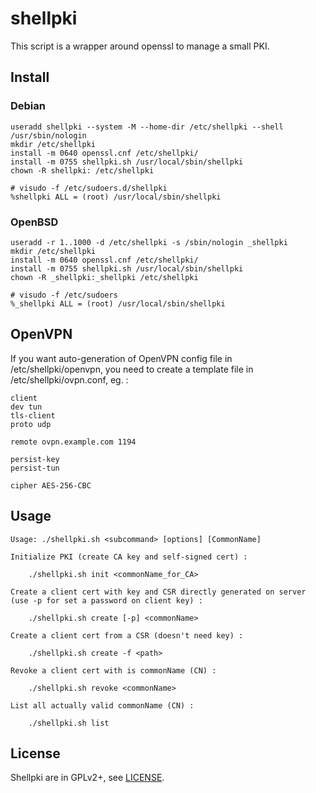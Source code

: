 # shellpki

This script is a wrapper around openssl to manage a small PKI.

## Install

### Debian

~~~
useradd shellpki --system -M --home-dir /etc/shellpki --shell /usr/sbin/nologin
mkdir /etc/shellpki
install -m 0640 openssl.cnf /etc/shellpki/
install -m 0755 shellpki.sh /usr/local/sbin/shellpki
chown -R shellpki: /etc/shellpki
~~~

~~~
# visudo -f /etc/sudoers.d/shellpki
%shellpki ALL = (root) /usr/local/sbin/shellpki
~~~

### OpenBSD

~~~
useradd -r 1..1000 -d /etc/shellpki -s /sbin/nologin _shellpki
mkdir /etc/shellpki
install -m 0640 openssl.cnf /etc/shellpki/
install -m 0755 shellpki.sh /usr/local/sbin/shellpki
chown -R _shellpki:_shellpki /etc/shellpki
~~~

~~~
# visudo -f /etc/sudoers
%_shellpki ALL = (root) /usr/local/sbin/shellpki
~~~

## OpenVPN

If you want auto-generation of OpenVPN config file in /etc/shellpki/openvpn, you need to create a template file in /etc/shellpki/ovpn.conf, eg. :

~~~
client
dev tun
tls-client
proto udp

remote ovpn.example.com 1194

persist-key
persist-tun

cipher AES-256-CBC
~~~

## Usage

~~~
Usage: ./shellpki.sh <subcommand> [options] [CommonName]

Initialize PKI (create CA key and self-signed cert) :

    ./shellpki.sh init <commonName_for_CA>

Create a client cert with key and CSR directly generated on server
(use -p for set a password on client key) :

    ./shellpki.sh create [-p] <commonName>

Create a client cert from a CSR (doesn't need key) :

    ./shellpki.sh create -f <path>

Revoke a client cert with is commonName (CN) :

    ./shellpki.sh revoke <commonName>

List all actually valid commonName (CN) :

    ./shellpki.sh list
~~~

## License

Shellpki are in GPLv2+, see [LICENSE](LICENSE).
